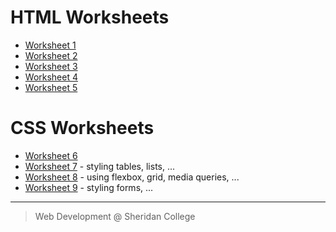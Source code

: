

# HTML Worksheets

- [Worksheet 1](worksheets/worksheet_01/instructions_ws01.md)
- [Worksheet 2](worksheets/worksheet_02/instructions_ws02.md)
- [Worksheet 3](worksheets/worksheet_03/instructions_ws03.md)
- [Worksheet 4](worksheets/worksheet_04/instructions_ws04.md)
- [Worksheet 5](worksheets/worksheet_05/instructions_ws05.md)

# CSS Worksheets

- [Worksheet 6](worksheets/worksheet_06/instructions_ws06.md)
- [Worksheet 7](worksheets/worksheet_07/instructions_ws07.md) - styling tables, lists, ...
- [Worksheet 8](worksheets/worksheet_08/instructions_ws08.md) - using flexbox, grid, media queries, ...
- [Worksheet 9](worksheets/worksheet_09/instructions_ws09.md) - styling forms, ...



---

> Web Development @ Sheridan College


